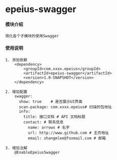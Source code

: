 # epeius-swagger

#### 模块介绍
    简化各个子模块的使用Swagger

#### 使用说明
    1. 添加依赖
        <dependency>
            <groupId>com.xxxx.epeius</groupId>
        	<artifactId>epeius-swagger</artifactId>
            <version>1.0-SNAPSHOT</version>
        </dependency>

    2. 增加配置
        swagger:
          show: true    # 是否展示UI界面
          scan-package: com.xxxx.epeius# 扫描的包地址
          info:
            title: 接口文档 # API 文档标题
            contact: # 联系信息
              name: arrows # 名字
              url: http://www.github.com # 主页地址
              email: shangmlee@foxmail.com # 邮箱

    3. 增加注解
        @EnableEpeiusSwagger
